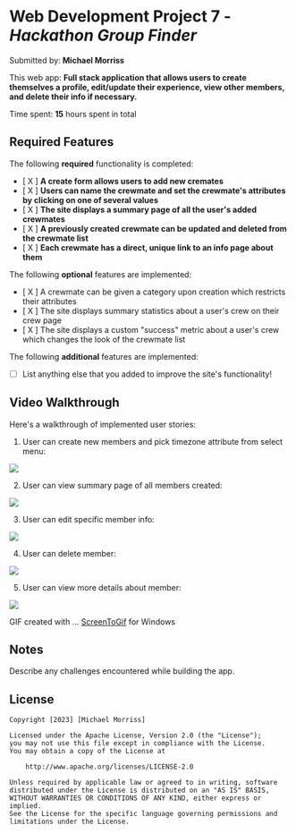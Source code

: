 # Web Development Project 7 - *Hackathon Group Finder*

Submitted by: **Michael Morriss**

This web app: **Full stack application that allows users to create themselves a profile, edit/update their experience, view other members, and delete their info if necessary.**

Time spent: **15** hours spent in total

## Required Features

The following **required** functionality is completed:

- [ X ] **A create form allows users to add new cremates**
- [ X ] **Users can name the crewmate and set the crewmate's attributes by clicking on one of several values**
- [ X ] **The site displays a summary page of all the user's added crewmates**
- [ X ] **A previously created crewmate can be updated and deleted from the crewmate list**
- [ X ] **Each crewmate has a direct, unique link to an info page about them**

The following **optional** features are implemented:

- [ X ] A crewmate can be given a category upon creation which restricts their attributes
- [ X ] The site displays summary statistics about a user's crew on their crew page 
- [ X ] The site displays a custom "success" metric about a user's crew which changes the look of the crewmate list

The following **additional** features are implemented:

* [ ] List anything else that you added to improve the site's functionality!

## Video Walkthrough

Here's a walkthrough of implemented user stories:

1. User can create new members and pick timezone attribute from select menu:
<img src='https://i.imgur.com/Zud5UAU.gif' />

2. User can view summary page of all members created:
<img src='https://i.imgur.com/Dmbvqcd.gif' />

3. User can edit specific member info:
<img src='https://i.imgur.com/38YOfVq.gif' />

4. User can delete member:
<img src='https://i.imgur.com/EIaRw9Z.gif' />

5. User can view more details about member:
<img src='https://i.imgur.com/Gb7wZyT.gif' />



GIF created with ...
[ScreenToGif](https://www.screentogif.com/) for Windows


## Notes

Describe any challenges encountered while building the app.

## License

    Copyright [2023] [Michael Morriss]

    Licensed under the Apache License, Version 2.0 (the "License");
    you may not use this file except in compliance with the License.
    You may obtain a copy of the License at

        http://www.apache.org/licenses/LICENSE-2.0

    Unless required by applicable law or agreed to in writing, software
    distributed under the License is distributed on an "AS IS" BASIS,
    WITHOUT WARRANTIES OR CONDITIONS OF ANY KIND, either express or implied.
    See the License for the specific language governing permissions and
    limitations under the License.
